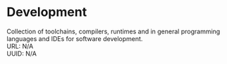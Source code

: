 # Development
Collection of toolchains, compilers, runtimes and in general programming languages and IDEs for software development.  
URL: N/A  
UUID: N/A  